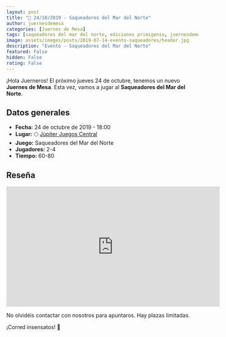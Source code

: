 ```yaml
---
layout: post
title: "📆 24/10/2019 - Saqueadores del Mar del Norte"
author: juernesdemesa
categories: [Juernes de Mesa]
tags: [saqueadores del mar del norte, ediciones primigenio, juernesdemesa]
image: assets/images/posts/2019-07-14-evento-saqueadores/header.jpg
description: "Evento - Saqueadores del Mar del Norte"
featured: False
hidden: False
rating: False
---
```


¡Hola Juerneros! El próximo jueves 24 de octubre, tenemos un nuevo **Juernes de Mesa**. Esta vez, vamos a jugar al **Saqueadores del Mar del Norte**.

## Datos generales

- **Fecha:** 24 de octubre de 2019 - 18:00
- **Lugar:** 🌕 [Júpiter Juegos Central](https://www.jupiterjuegos.com/tiendas/)
- **Juego:** Saqueadores del Mar del Norte
- **Jugadores:** 2-4
- **Tiempo:** 60-80

## Reseña

<iframe width="560" height="315" src="https://www.youtube.com/embed/2WWtMzORh4w" frameborder="0" allow="accelerometer; autoplay; encrypted-media; gyroscope; picture-in-picture" allowfullscreen></iframe>

No olvidéis contactar con nosotros para apuntaros. Hay plazas limitadas.

¡Corred insensatos! 🧙
